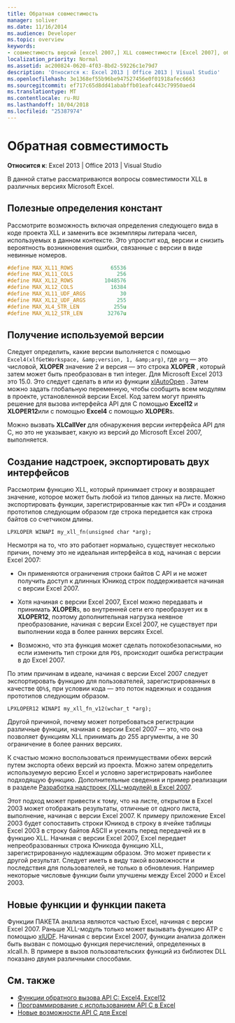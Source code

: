 ```yaml
---
title: Обратная совместимость
manager: soliver
ms.date: 11/16/2014
ms.audience: Developer
ms.topic: overview
keywords:
- совместимость версий [excel 2007,] XLL совместимости [Excel 2007], обратной совместимости [Excel 2007]
localization_priority: Normal
ms.assetid: ac200824-0620-4f03-8bd2-59226c1e79d7
description: 'Относится к: Excel 2013 | Office 2013 | Visual Studio'
ms.openlocfilehash: 3e1368ef55b96be947527456e0f01918afec6663
ms.sourcegitcommit: ef717c65d8dd41ababffb01eafc443c79950aed4
ms.translationtype: MT
ms.contentlocale: ru-RU
ms.lasthandoff: 10/04/2018
ms.locfileid: "25387974"
---
```

# <a name="backward-compatibility"></a>Обратная совместимость

**Относится к**: Excel 2013 | Office 2013 | Visual Studio 
  
В данной статье рассматриваются вопросы совместимости XLL в различных версиях Microsoft Excel.
  
## <a name="useful-constant-definitions"></a>Полезные определения констант

Рассмотрите возможность включая определения следующего вида в коде проекта XLL и заменить все экземпляры литерала чисел, используемых в данном контексте. Это упростит код, версии и снизить вероятность возникновения ошибки, связанные с версии в виде невинные номеров.
  
```cpp
#define MAX_XL11_ROWS            65536
#define MAX_XL11_COLS              256
#define MAX_XL12_ROWS          1048576
#define MAX_XL12_COLS            16384
#define MAX_XL11_UDF_ARGS           30
#define MAX_XL12_UDF_ARGS          255
#define MAX_XL4_STR_LEN           255u
#define MAX_XL12_STR_LEN        32767u
```

## <a name="getting-the-running-version"></a>Получение используемой версии

Следует определить, какие версии выполняется с помощью `Excel4(xlfGetWorkspace, &amp;version, 1, &amp;arg)`, где `arg` — это числовой, **XLOPER** значение 2 и версия — это строка **XLOPER** , который затем может быть преобразован в тип integer. Для Microsoft Excel 2013 это 15.0. Это следует сделать в или из функции [xlAutoOpen](xlautoopen.md) . Затем можно задать глобальную переменную, чтобы сообщить всем модулям в проекте, установленной версии Excel. Код затем могут принять решение для вызова интерфейса API для C помощью **Excel12** и **XLOPER12**или с помощью **Excel4** с помощью **XLOPER**s.
  
Можно вызвать **XLCallVer** для обнаружения версии интерфейса API для C, но это не указывает, какую из версий до Microsoft Excel 2007, выполняется. 
  
## <a name="creating-add-ins-that-export-dual-interfaces"></a>Создание надстроек, экспортировать двух интерфейсов

Рассмотрим функцию XLL, который принимает строку и возвращает значение, которое может быть любой из типов данных на листе. Можно экспортировать функции, зарегистрированные как тип «PD» и создания прототипов следующим образом где строка передается как строка байтов со счетчиком длины.
  
`LPXLOPER WINAPI my_xll_fn(unsigned char *arg);`
  
Несмотря на то, что это работает нормально, существует несколько причин, почему это не идеальная интерфейса в код, начиная с версии Excel 2007:
  
- Он применяются ограничения строки байтов C API и не может получить доступ к длинных Юникод строк поддерживается начиная с версии Excel 2007.
    
- Хотя начиная с версии Excel 2007, Excel можно передавать и принимать **XLOPER**s, во внутренней сети его преобразует их в **XLOPER12**, поэтому дополнительная нагрузка неявное преобразование, начиная с версии Excel 2007, не существует при выполнении кода в более ранних версиях Excel.
    
- Возможно, что эта функция может сделать потокобезопасными, но если изменить тип строки для `PD$`, происходит ошибка регистрации в до Excel 2007.
    
По этим причинам в идеале, начиная с версии Excel 2007 следует экспортировать функцию для пользователей, зарегистрированных в качестве `QD%$`, при условии кода — это поток надежных и создания прототипов следующим образом.
  
`LPXLOPER12 WINAPI my_xll_fn_v12(wchar_t *arg);`
  
Другой причиной, почему может потребоваться регистрации различные функции, начиная с версии Excel 2007 — это, что она позволяет функциям XLL принимать до 255 аргументы, а не 30 ограничение в более ранних версиях.
  
К счастью можно воспользоваться преимуществами обеих версий путем экспорта обеих версий из проекта. Можно затем определить используемую версию Excel и условно зарегистрировать наиболее подходящую функцию. Дополнительные сведения и пример реализации в разделе [Разработка надстроек (XLL-модулей) в Excel 2007](https://msdn.microsoft.com/library/aa730920.aspx).
  
Этот подход может привести к тому, что на листе, открытом в Excel 2003 может отображать результаты, отличные от одного листа, выполнение, начиная с версии Excel 2007. К примеру приложение Excel 2003 будет сопоставить строки Юникод в строку в ячейке таблицы Excel 2003 в строку байтов ASCII и усекать перед передачей их в функцию XLL. Начиная с версии Excel 2007, Excel передает непреобразованных строка Юникода функцию XLL, зарегистрированную надлежащим образом. Это может привести к другой результат. Следует иметь в виду такой возможности и последствия для пользователей, не только в обновления. Например некоторые числовые функции были улучшены между Excel 2000 и Excel 2003.
  
## <a name="new-worksheet-functions-and-analysis-toolpak-functions"></a>Новые функции и функции пакета

Функции ПАКЕТА анализа являются частью Excel, начиная с версии Excel 2007. Раньше XLL-модуль только может вызывать функцию ATP с помощью [xlUDF](xludf.md). Начиная с версии Excel 2007, функции анализа должен быть вызван с помощью функция перечислений, определенных в xlcall.h. В примере в вызов пользовательских функций из библиотек DLL показано двумя различными способами.
  
## <a name="see-also"></a>См. также

- [Функции обратного вызова API C: Excel4, Excel12](c-api-callback-functions-excel4-excel12.md) 
- [Программирование с использованием API C в Excel](programming-with-the-c-api-in-excel.md)
- [Новые возможности API C для Excel](what-s-new-in-the-c-api-for-excel.md)


